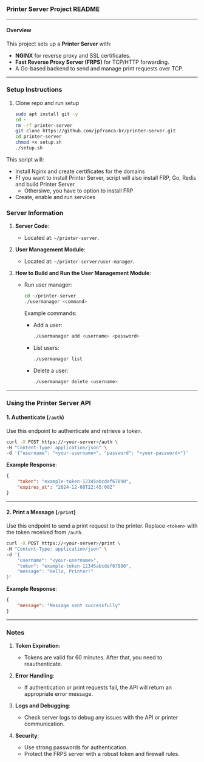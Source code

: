 ### **Printer Server Project README**

---

#### **Overview**

This project sets up a **Printer Server** with:
- **NGINX** for reverse proxy and SSL certificates.
- **Fast Reverse Proxy Server (FRPS)** for TCP/HTTP forwarding.
- A Go-based backend to send and manage print requests over TCP.

---

### **Setup Instructions**

1. Clone repo and run setup
   ```bash
   sudo apt install git -y
   cd ~
   rm -rf printer-server
   git clone https://github.com/jpfranca-br/printer-server.git
   cd printer-server
   chmod +x setup.sh
   ./setup.sh
   ```
This script will:
- Install Nginx and create certificates for the domains
- Ff you want to install Printer Server, script will also install FRP, Go, Redis and build Printer Server
   - Othersiwe, you have to option to install FRP
- Create, enable and run services

### **Server Information**

1. **Server Code**:
   - Located at: `~/printer-server`.

2. **User Management Module**:
   - Located at: `~/printer-server/user-manager`.

4. **How to Build and Run the User Management Module**:
   - Run user manager:
     ```bash
     cd ~/printer-server
     ./usermanager <command>
     ```

     Example commands:
     - Add a user:
       ```bash
       ./usermanager add <username> <password>
       ```
     - List users:
       ```bash
       ./usermanager list
       ```
     - Delete a user:
       ```bash
       ./usermanager delete <username>
       ```

---

### **Using the Printer Server API**

#### **1. Authenticate (`/auth`)**

Use this endpoint to authenticate and retrieve a token.

```bash
curl -X POST https://<your-server>/auth \
-H "Content-Type: application/json" \
-d '{"username": "<your-username>", "password": "<your-password>"}'
```

**Example Response**:
```json
{
    "token": "example-token-12345abcdef67890",
    "expires_at": "2024-12-08T22:45:00Z"
}
```

---

#### **2. Print a Message (`/print`)**

Use this endpoint to send a print request to the printer. Replace `<token>` with the token received from `/auth`.

```bash
curl -X POST https://<your-server>/print \
-H "Content-Type: application/json" \
-d '{
    "username": "<your-username>",
    "token": "example-token-12345abcdef67890",
    "message": "Hello, Printer!"
}'
```

**Example Response**:
```json
{
    "message": "Message sent successfully"
}
```

---

### **Notes**

1. **Token Expiration**:
   - Tokens are valid for 60 minutes. After that, you need to reauthenticate.

2. **Error Handling**:
   - If authentication or print requests fail, the API will return an appropriate error message.

3. **Logs and Debugging**:
   - Check server logs to debug any issues with the API or printer communication.

4. **Security**:
   - Use strong passwords for authentication.
   - Protect the FRPS server with a robust token and firewall rules.
